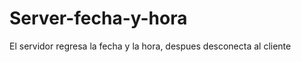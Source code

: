 Server-fecha-y-hora
===================

El servidor regresa la fecha y la hora, despues desconecta al cliente
